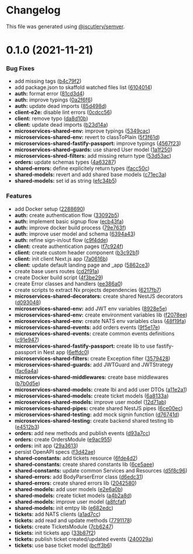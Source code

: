 # Changelog

This file was generated using [@jscutlery/semver](https://github.com/jscutlery/semver).

# 0.1.0 (2021-11-21)


### Bug Fixes

* add missing tags ([b4c79f2](https://github.com/getlarge/ticketing/commit/b4c79f28480cb089f4979bd4fe50fa421487e216))
* add package.json to skaffold watched files list ([6104014](https://github.com/getlarge/ticketing/commit/6104014514790c15e81b518bba800f0098db1beb))
* **auth:** format error ([81cd3d4](https://github.com/getlarge/ticketing/commit/81cd3d445a096c1ef1691fd3adacf494b6a194a7))
* **auth:** improve typings ([0a2f6f6](https://github.com/getlarge/ticketing/commit/0a2f6f6a80667848f2c190d17ec51d7b33bd97f4))
* **auth:** update dead imports ([85d498d](https://github.com/getlarge/ticketing/commit/85d498d6abf49e25c938407413d3030a70d299ca))
* **client-e2e:** disable lint errors ([0cdcc56](https://github.com/getlarge/ticketing/commit/0cdcc569bc21acdb228dbbd55dc9c641be60c865))
* **client:** remove typo ([da8d10b](https://github.com/getlarge/ticketing/commit/da8d10b0455cd88c1b20e4ba1bdfe6b6686b9d88))
* **client:** update dead imports ([b23d14a](https://github.com/getlarge/ticketing/commit/b23d14ac6f2c69464b0d8b8232b522da106b8d15))
* **microservices-shared-env:** improve typings ([5349cac](https://github.com/getlarge/ticketing/commit/5349cac41ed7f3accb93225b914d432fcbd85165))
* **microservices-shared-env:** revert to classToPlain ([5f3f61d](https://github.com/getlarge/ticketing/commit/5f3f61dc9164cbb2ab727c9b6dd0a05a7ef3221c))
* **microservices-shared-fastify-passport:** improve typings ([4567f23](https://github.com/getlarge/ticketing/commit/4567f23adb4d7f49008bb75205bd8b13ab8790f1))
* **microservices-shared-guards:** use shared User model ([1a1f250](https://github.com/getlarge/ticketing/commit/1a1f2504ebe8d3edf88a424aa250dd56bca662af))
* **microservices-shred-filters:** add missing return type ([53d53ac](https://github.com/getlarge/ticketing/commit/53d53ac95b98729d3588f4b5a35472860640e38e))
* **orders:** update schemas types ([4a63287](https://github.com/getlarge/ticketing/commit/4a63287a99e8ca79a65c40df9b45a0f27aaf659f))
* **shared-errors:** define explicitely return types ([facc50c](https://github.com/getlarge/ticketing/commit/facc50cb934d31b1ca0a0c1d7ce587c6bc1c878d))
* **shared-models:** revert and add shared base models ([c71ec3a](https://github.com/getlarge/ticketing/commit/c71ec3aba28881887326ca76ad589ec2efd3b1ab))
* **shared-models:** set id as string ([efc34b5](https://github.com/getlarge/ticketing/commit/efc34b5b7bad929012a23e308e71260d76f894aa))


### Features

* add Docker setup ([2288690](https://github.com/getlarge/ticketing/commit/22886903883af5fcab9eec4f55753d2f8b5866f7))
* **auth:** create authentication flow ([33092b5](https://github.com/getlarge/ticketing/commit/33092b5cd53faf053b789a6c7dfdc84ba2389078))
* **auth:** implement basic signup flow ([ecb43fa](https://github.com/getlarge/ticketing/commit/ecb43faeddb7e9369a42ba164d09804cab61db79))
* **auth:** improve docker build process ([79e763f](https://github.com/getlarge/ticketing/commit/79e763fe65831e70fb4506036de32ec826d8ac12))
* **auth:** improve user model and schema ([6394a43](https://github.com/getlarge/ticketing/commit/6394a4316a7aab2cd1387b6f0226b22c224d423b))
* **auth:** refine sign-in/out flow ([c9f4dde](https://github.com/getlarge/ticketing/commit/c9f4dded684b8abe1132f6bb3bf31db4fd9f0747))
* **client:**  create authentication pages ([f7c924f](https://github.com/getlarge/ticketing/commit/f7c924f3d7a997bb5887cebd858dd41c45b7831e))
* **client:** create custom header component ([b3c92b1](https://github.com/getlarge/ticketing/commit/b3c92b12ce93a3bdf27df47cfd3742780bdbac55))
* **client:** init client Next.js app ([7a0616b](https://github.com/getlarge/ticketing/commit/7a0616b6709a2bbf94d8fb18751cec5708dc2ea0))
* **client:** update default landing page and _app ([5862ce3](https://github.com/getlarge/ticketing/commit/5862ce3faa2e03bd6b9c5137927ff335547c04cf))
* create base users routes ([cd2f91a](https://github.com/getlarge/ticketing/commit/cd2f91a11567da594513ff2a0348afda21bda125))
* create Docker build script ([4f3be29](https://github.com/getlarge/ticketing/commit/4f3be29aa291b02c45b6485cd0294a60b8f137e0))
* create Error classes and handlers ([ee386a0](https://github.com/getlarge/ticketing/commit/ee386a06af1b0403eb1351899ccea0de28d6b53c))
* create scripts to extract Nx projects dependencies ([6217fb7](https://github.com/getlarge/ticketing/commit/6217fb79c9ebe023855d37891b5092aeae656f4a))
* **microservices-shared-decorators:** create shared NestJS decorators ([d093048](https://github.com/getlarge/ticketing/commit/d093048640409b44bf289e0fe77cee5e6fdc5044))
* **microservices-shared-env:** add JWT env variables ([8928e5e](https://github.com/getlarge/ticketing/commit/8928e5e3214633c6c3a275dd1d987fef33addf96))
* **microservices-shared-env:** create environment variables lib ([f2078ee](https://github.com/getlarge/ticketing/commit/f2078ee23c64caf3b90c76eae015f2e38adf0eab))
* **microservices-shared-env:** create NATS env variables class ([48f19fa](https://github.com/getlarge/ticketing/commit/48f19fa3feac53d362e1a4efe773c6f4394dad22))
* **microservices-shared-events:** add orders events ([9f5e17e](https://github.com/getlarge/ticketing/commit/9f5e17ebba9c275d97ea32293d9d3f3c42b68bb4))
* **microservices-shared-events:** create common events definitions ([c91e947](https://github.com/getlarge/ticketing/commit/c91e947160b7f82a56f2c577fad7e1189431f646))
* **microservices-shared-fastify-passport:** create lib to use fastify-passport in Nest app ([6effdc0](https://github.com/getlarge/ticketing/commit/6effdc0581b0a22997a8917076be149cd3434bf8))
* **microservices-shared-filters:** create Exception filter ([3579428](https://github.com/getlarge/ticketing/commit/3579428f470c82e282b56672a3bba686c4612302))
* **microservices-shared-guards:** add JWTGuard and JWTStrategy ([fac6a4a](https://github.com/getlarge/ticketing/commit/fac6a4a107d5fca888228abba241404f2211ea0d))
* **microservices-shared-middlewares:** create base middlewares ([b7b0d5e](https://github.com/getlarge/ticketing/commit/b7b0d5e25b1475207286e631bd1e6de215d025c3))
* **microservices-shared-models:** create lbi and add user DTOs ([a11e2a1](https://github.com/getlarge/ticketing/commit/a11e2a1d0eb8b2a995c98157e884ed736a4d80ce))
* **microservices-shared-models:** create ticket models ([6a8133a](https://github.com/getlarge/ticketing/commit/6a8133a07537925433c00668a18b82817d946e03))
* **microservices-shared-models:** improve user model ([12d71ab](https://github.com/getlarge/ticketing/commit/12d71ab3806661b7cd5e77285d9636bf6a659842))
* **microservices-shared-pipes:** create shared NestJS pipes ([6ce00ec](https://github.com/getlarge/ticketing/commit/6ce00ec6a067ab2c2400ce96b309a6292283ca3e))
* **microservices-shared-testing:** add mock signin function ([d76741d](https://github.com/getlarge/ticketing/commit/d76741d3ae09e6206269231ee9cb575171236074))
* **microservices-shared-testing:** create backend shared testing lib ([e4512b3](https://github.com/getlarge/ticketing/commit/e4512b36e561be037f84e91f287e2a72d8eac5c2))
* **orders:** add new methods and publish events ([d93a7cc](https://github.com/getlarge/ticketing/commit/d93a7cc0434d8767118bb634eaf6780bce46a53c))
* **orders:** create OrdersModule ([e9ac955](https://github.com/getlarge/ticketing/commit/e9ac9558648bc1f2fced743678b143bb429172f7))
* **orders:** init app ([29a3613](https://github.com/getlarge/ticketing/commit/29a3613a4b8c0d9a2657e9b8005449111575ee28))
* persist OpenAPI specs ([f3d42ae](https://github.com/getlarge/ticketing/commit/f3d42ae6e4018fce8cbac6f0df312734771a67c5))
* **shared-constants:** add tickets resource ([6fde4d2](https://github.com/getlarge/ticketing/commit/6fde4d2a416d1ff40653eb27e74bf9e7ddf74432))
* **shared-constants:** create shared constants lib ([6ce5aee](https://github.com/getlarge/ticketing/commit/6ce5aee4bbd6554e9c59e22b79520a88ce0fea45))
* **shared-constants:** update common Services and Resources ([d5f8c96](https://github.com/getlarge/ticketing/commit/d5f8c9660b6ecd495be72b36b03781da0ab8995f))
* **shared-errors:** add BodyParserError class ([d6edc31](https://github.com/getlarge/ticketing/commit/d6edc310f75741ac5413d7837a58a253a6c3da9d))
* **shared-errors:** create shared errors lib ([2042580](https://github.com/getlarge/ticketing/commit/2042580c49c90816354ed732dd5344e4072dab74))
* **shared-models:** add user models ([e2e6a0b](https://github.com/getlarge/ticketing/commit/e2e6a0bdf20dabbdf3276b5b8e5fb543548e69f9))
* **shared-models:** create ticket models ([a4b2a8d](https://github.com/getlarge/ticketing/commit/a4b2a8d778523ff64626b2f205c9a84c871dcc2d))
* **shared-models:** improve user model ([a8fcfaf](https://github.com/getlarge/ticketing/commit/a8fcfaf1852f9a799d6583d33f7611c579066203))
* **shared-models:** init emtpy lib ([e682edc](https://github.com/getlarge/ticketing/commit/e682edcea7752a221a9349650a46523c7d7c846a))
* **tickets:** add NATS clients ([a1ad7cc](https://github.com/getlarge/ticketing/commit/a1ad7cc0489ef8076a987ac3af98869482aeabca))
* **tickets:** add read and update methods ([7791178](https://github.com/getlarge/ticketing/commit/779117844272139cdfe1aa228cef63fb5c692c27))
* **tickets:** create TicketsModule ([7cb6247](https://github.com/getlarge/ticketing/commit/7cb6247a0ce5908d52ac162ea7a16c0ec0b724b8))
* **tickets:** init tickets app ([33b87f2](https://github.com/getlarge/ticketing/commit/33b87f23feda6d505ff8b1f454305596e08d1d97))
* **tickets:** publish ticket created/updated events ([240029a](https://github.com/getlarge/ticketing/commit/240029afdd2a4a9d5c854194eaa95c5d77a37f30))
* **tickets:** use base ticket model ([bcff3b6](https://github.com/getlarge/ticketing/commit/bcff3b6bb8dcac31863682a69147e89e7604cde0))
